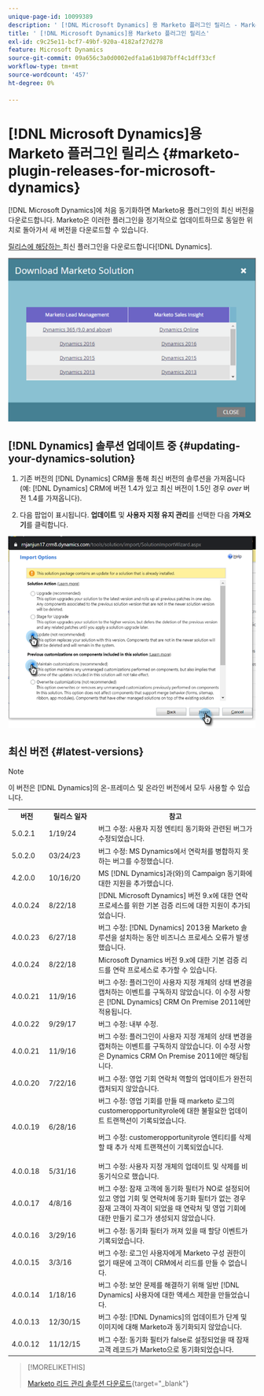 ```yaml
---
unique-page-id: 10099389
description: ' [!DNL Microsoft Dynamics] 용 Marketo 플러그인 릴리스 - Marketo 문서 - 제품 설명서'
title: ' [!DNL Microsoft Dynamics]용 Marketo 플러그인 릴리스'
exl-id: c9c25e11-bcf7-49bf-920a-4182af27d278
feature: Microsoft Dynamics
source-git-commit: 09a656c3a0d0002edfa1a61b987bff4c1dff33cf
workflow-type: tm+mt
source-wordcount: '457'
ht-degree: 0%

---
```


# [!DNL Microsoft Dynamics]용 Marketo 플러그인 릴리스 {#marketo-plugin-releases-for-microsoft-dynamics}

[!DNL Microsoft Dynamics]에 처음 동기화하면 Marketo용 플러그인의 최신 버전을 다운로드합니다. Marketo은 이러한 플러그인을 정기적으로 업데이트하므로 동일한 위치로 돌아가서 새 버전을 다운로드할 수 있습니다.

[ 릴리스에 해당하는 ](/help/marketo/product-docs/crm-sync/microsoft-dynamics-sync/sync-setup/download-the-marketo-lead-management-solution.md)최신 플러그인을 다운로드합니다[!DNL Dynamics].

![](assets/marketo-plugin-releases-for-microsoft-dynamics-1.png)

## [!DNL Dynamics] 솔루션 업데이트 중 {#updating-your-dynamics-solution}

1. 기존 버전의 [!DNL Dynamics] CRM을 통해 최신 버전의 솔루션을 가져옵니다(예: [!DNL Dynamics] CRM에 버전 1.4가 있고 최신 버전이 1.5인 경우 _over_ 버전 1.4를 가져옵니다).

1. 다음 팝업이 표시됩니다. **업데이트** 및 **사용자 지정 유지 관리**&#x200B;를 선택한 다음 **가져오기**&#x200B;를 클릭합니다.

![](assets/marketo-plugin-releases-for-microsoft-dynamics-2.png)

## 최신 버전 {#latest-versions}

>[!NOTE]
>
>이 버전은 [!DNL Dynamics]의 온-프레미스 및 온라인 버전에서 모두 사용할 수 있습니다.

<table>
 <tbody>
  <tr>
   <th style="width:15%">버전</th>
   <th style="width:20%">릴리스 일자</th>
   <th style="width:65%">참고</th>
  </tr>
  <tr>
   <td>5.0.2.1</td>
   <td>1/19/24</td>
   <td>버그 수정: 사용자 지정 엔티티 동기화와 관련된 버그가 수정되었습니다.</td>
  </tr>
  <tr>
   <td>5.0.2.0</td>
   <td>03/24/23</td>
   <td>버그 수정: MS Dynamics에서 연락처를 병합하지 못하는 버그를 수정했습니다.</td>
  </tr>
  <tr>
   <td colspan="1">4.2.0.0</td>
   <td colspan="1">10/16/20</td>
   <td colspan="1">MS [!DNL Dynamics]과(와)의 Campaign 동기화에 대한 지원을 추가했습니다.</td>
  </tr>
  <tr>
   <td colspan="1">4.0.0.24</td>
   <td colspan="1">8/22/18</td>
   <td colspan="1">[!DNL Microsoft Dynamics] 버전 9.x에 대한 연락 프로세스를 위한 기본 검증 리드에 대한 지원이 추가되었습니다.</td>
  </tr>
  <tr>
   <td colspan="1">4.0.0.23</td>
   <td colspan="1">6/27/18</td>
   <td colspan="1">버그 수정: [!DNL Dynamics] 2013용 Marketo 솔루션을 설치하는 동안 비즈니스 프로세스 오류가 발생했습니다.</td>
  </tr>
  <tr>
   <td>4.0.0.24</td>
   <td>8/22/18</td>
   <td>Microsoft Dynamics 버전 9.x에 대한 기본 검증 리드를 연락 프로세스로 추가할 수 있습니다.</td>
  </tr>
  <tr>
   <td colspan="1"><p>4.0.0.21</p></td>
   <td colspan="1">11/9/16</td>
   <td colspan="1">버그 수정: 플러그인이 사용자 지정 개체의 상태 변경을 캡처하는 이벤트를 구독하지 않았습니다. 이 수정 사항은 [!DNL Dynamics] CRM On Premise 2011에만 적용됩니다. </td>
  </tr>
  <tr>
   <td>4.0.0.22</td>
   <td>9/29/17</td>
   <td>버그 수정: 내부 수정.</td>
  </tr>
  <tr>
   <td><p>4.0.0.21</p></td>
   <td>11/9/16</td>
   <td>버그 수정: 플러그인이 사용자 지정 개체의 상태 변경을 캡처하는 이벤트를 구독하지 않았습니다. 이 수정 사항은 Dynamics CRM On Premise 2011에만 해당됩니다.</td>
  </tr>
  <tr>
   <td>4.0.0.20</td>
   <td>7/22/16</td>
   <td>버그 수정: 영업 기회 연락처 역할의 업데이트가 완전히 캡처되지 않았습니다.</td>
  </tr>
  <tr>
   <td>4.0.0.19</td>
   <td>6/28/16</td>
   <td>버그 수정: 영업 기회를 만들 때 marketo 로그의 customeropportunityrole에 대한 불필요한 업데이트 트랜잭션이 기록되었습니다.<p>버그 수정: customeropportunityrole 엔티티를 삭제할 때 추가 삭제 트랜잭션이 기록되었습니다.</td>
  </tr>
  <tr>
   <td>4.0.0.18</td>
   <td>5/31/16</td>
   <td>버그 수정: 사용자 지정 개체의 업데이트 및 삭제를 비동기식으로 했습니다.</td>
  </tr>
  <tr>
   <td>4.0.0.17</td>
   <td>4/8/16</td>
   <td>버그 수정: 잠재 고객에 동기화 필터가 NO로 설정되어 있고 영업 기회 및 연락처에 동기화 필터가 없는 경우 잠재 고객이 자격이 되었을 때 연락처 및 영업 기회에 대한 만들기 로그가 생성되지 않았습니다.</td>
  </tr>
  <tr>
   <td>4.0.0.16</td>
   <td>3/29/16</td>
   <td>버그 수정: 동기화 필터가 꺼져 있을 때 할당 이벤트가 기록되었습니다.</td>
  </tr>
  <tr>
   <td>4.0.0.15</td>
   <td>3/3/16</td>
   <td>버그 수정: 로그인 사용자에게 Marketo 구성 권한이 없기 때문에 고객이 CRM에서 리드를 만들 수 없습니다.</td>
  </tr>
  <tr>
   <td colspan="1">4.0.0.14</td>
   <td colspan="1">1/18/16</td>
   <td colspan="1">버그 수정: 보안 문제를 해결하기 위해 일반 [!DNL Dynamics] 사용자에 대한 액세스 제한을 만들었습니다.</td>
  </tr>
  <tr>
   <td colspan="1">4.0.0.13</td>
   <td colspan="1">12/30/15</td>
   <td>버그 수정: [!DNL Dynamics]의 업데이트가 단계 및 이미지에 대해 Marketo과 동기화되지 않았습니다.</td>
  </tr>
  <tr>
   <td>4.0.0.12</td>
   <td>11/12/15</td>
   <td>버그 수정: 동기화 필터가 false로 설정되었을 때 잠재 고객 레코드가 Marketo으로 동기화되었습니다.</td>
  </tr>
 </tbody>
</table>

>[!MORELIKETHIS]
>
>[Marketo 리드 관리 솔루션 다운로드](/help/marketo/product-docs/crm-sync/microsoft-dynamics-sync/sync-setup/download-the-marketo-lead-management-solution.md){target="_blank"}
